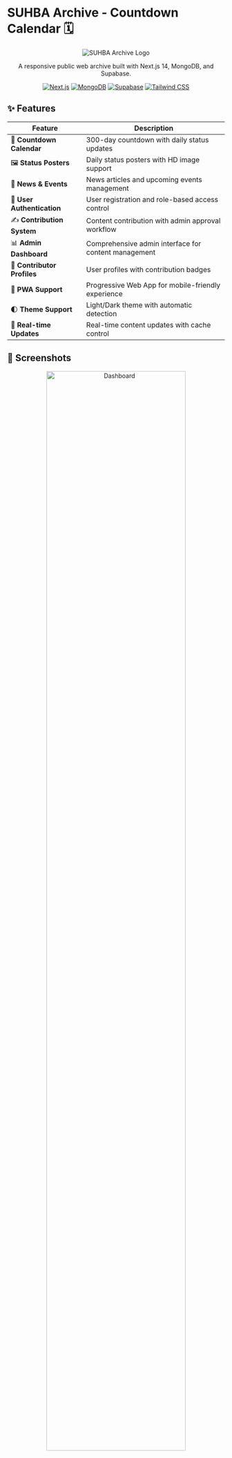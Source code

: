# SUHBA Archive - Countdown Calendar 🗓️
<div align="center">

![SUHBA Archive Logo](/placeholder.svg?height=150&width=150&query=SUHBA%20Logo)

A responsive public web archive built with Next.js 14, MongoDB, and Supabase.

[![Next.js](https://img.shields.io/badge/Next.js-14-black?style=for-the-badge&logo=next.js)](https://nextjs.org/)
[![MongoDB](https://img.shields.io/badge/MongoDB-4.4-green?style=for-the-badge&logo=mongodb)](https://www.mongodb.com/)
[![Supabase](https://img.shields.io/badge/Supabase-Storage-blue?style=for-the-badge&logo=supabase)](https://supabase.com/)
[![Tailwind CSS](https://img.shields.io/badge/Tailwind-CSS-38B2AC?style=for-the-badge&logo=tailwind-css)](https://tailwindcss.com/)
</div>

## ✨ Features
<div align="center">

| Feature | Description |
|---------|-------------|
| 📅 **Countdown Calendar** | 300-day countdown with daily status updates |
| 🖼️ **Status Posters** | Daily status posters with HD image support |
| 📰 **News & Events** | News articles and upcoming events management |
| 👥 **User Authentication** | User registration and role-based access control |
| ✍️ **Contribution System** | Content contribution with admin approval workflow |
| 📊 **Admin Dashboard** | Comprehensive admin interface for content management |
| 👤 **Contributor Profiles** | User profiles with contribution badges |
| 📱 **PWA Support** | Progressive Web App for mobile-friendly experience |
| 🌓 **Theme Support** | Light/Dark theme with automatic detection |
| 🔄 **Real-time Updates** | Real-time content updates with cache control |
</div>

## 📸 Screenshots
<div align="center">
  <img src="/placeholder.svg?height=300&width=600&query=SUHBA%20Dashboard" alt="Dashboard" width="80%"/>
  <p><em>Admin Dashboard</em></p>
  
  <br/>
  
  <div style="display: flex; justify-content: space-between;">
    <div style="flex: 1; padding: 5px;">
      <img src="/placeholder.svg?height=200&width=300&query=SUHBA%20Calendar" alt="Calendar" width="100%"/>
      <p><em>Countdown Calendar</em></p>
    </div>
    <div style="flex: 1; padding: 5px;">
      <img src="/placeholder.svg?height=200&width=300&query=SUHBA%20Events" alt="Events" width="100%"/>
      <p><em>Events Page</em></p>
    </div>
  </div>
</div>

## 🛠️ Tech Stack
<div align="center">

| Category | Technologies |
|----------|--------------|
| **Frontend** | Next.js 14 (App Router), React, Tailwind CSS, shadcn/ui |
| **Backend** | Next.js API Routes, Server Actions |
| **Database** | MongoDB (primary database) |
| **Storage** | Supabase Storage (for images and media files) |
| **Authentication** | NextAuth.js |
| **Styling** | Tailwind CSS with shadcn/ui components |
| **Deployment** | Vercel |
</div>

## 🚀 Getting Started
### Prerequisites
- Node.js 18+ and npm/yarn
- MongoDB database
- Supabase project with storage buckets

### Environment Variables
Create a `.env.local` file in the root directory with the following variables:
```
# MongoDB
MONGODB_URI=your_mongodb_connection_string
# Supabase
NEXT_PUBLIC_SUPABASE_URL=your_supabase_url
NEXT_PUBLIC_SUPABASE_ANON_KEY=your_supabase_anon_key
SUPABASE_SERVICE_ROLE_KEY=your_supabase_service_role_key
# NextAuth
NEXTAUTH_URL=http://localhost:3000
NEXTAUTH_SECRET=your_nextauth_secret
# Admin Setup
ADMIN_SECRET_KEY=your_admin_secret_key
# Revalidation
REVALIDATE_SECRET=your_revalidation_secret
```

### Installation

1. **Clone the repository**

```shellscript
git clone https://github.com/yourusername/suhba-archive.git
cd suhba-archive
```

2. **Install dependencies**

```shellscript
npm install
# or
yarn install
```

3. **Run the development server**

```shellscript
npm run dev
# or
yarn dev
```

4. **Open [http://localhost:3000](http://localhost:3000) in your browser**

## 📂 Project Structure

```plaintext
suhba-archive/
├── app/                    # Next.js App Router
│   ├── admin/              # Admin dashboard pages
│   ├── api/                # API routes
│   ├── calendar/           # Calendar page
│   ├── contribute/         # Contribution page
│   ├── events/             # Events pages
│   ├── login/              # Login page
│   ├── news/               # News pages
│   ├── profile/            # User profile page
│   ├── register/           # Registration page
│   ├── setup/              # Initial setup page
│   ├── status/             # Status pages
│   ├── globals.css         # Global styles
│   ├── layout.tsx          # Root layout
│   └── page.tsx            # Homepage
├── components/             # React components
│   ├── admin-*.tsx         # Admin components
│   ├── ui/                 # UI components (shadcn)
│   └── *.tsx               # Other components
├── lib/                    # Utility functions
│   ├── db/                 # Database functions
│   ├── auth.ts             # Authentication utilities
│   ├── date-utils.ts       # Date utilities
│   ├── mongodb.ts          # MongoDB connection
│   ├── supabase.ts         # Supabase client
│   ├── supabase-admin.ts   # Supabase admin client
│   └── utils.ts            # General utilities
├── public/                 # Static files
├── .env.local              # Environment variables
├── next.config.js          # Next.js configuration
├── package.json            # Dependencies
├── tailwind.config.js      # Tailwind CSS configuration
└── tsconfig.json           # TypeScript configuration
```

## 🔐 Authentication Setup

### Create Initial Admin

1. Visit `/setup` to create the first admin user
2. Use the secret key (set in environment variables as `ADMIN_SECRET_KEY`)
3. After successful setup, you'll be redirected to the login page

### User Registration Flow

1. Users register at `/register`
2. Admin approves users in the admin panel at `/admin/users`
3. Approved users can contribute content at `/contribute`

## 🧰 Admin Dashboard

The admin dashboard is accessible at `/admin` and includes the following sections:

| Section | Description |
|-----|-----|
| **Dashboard** | Overview of site statistics and recent activities |
| **Manage Posts** | Upload and manage daily status posts |
| **Manage News** | Create and edit news articles |
| **Manage Events** | Create and manage upcoming events |
| **Upload Status** | Upload new status posters |
| **Contributions** | Review and approve user contributions |
| **Users** | Manage user accounts |
| **Settings** | Configure system settings |
| **Date Debug** | Tools for testing date-based features |

### Admin Features

- **Content Management**: Create, edit, and delete content
- **User Management**: Approve, edit, and delete user accounts
- **Backup & Restore**: Export and import data
- **System Status**: Monitor system health and performance
- **Debug Tools**: Troubleshoot issues with the application

## 📦 Storage Buckets

The application uses the following Supabase storage buckets:

| Bucket | Purpose |
|-----|-----|
| `posters-hd` | High-resolution status posters |
| `posters-web` | Web-optimized status posters |
| `audio` | Audio files |
| `avatars` | User profile avatars |
| `news` | News article images |
| `events` | Event images |

## 💾 Database Collections

The application uses the following MongoDB collections:

| Collection | Purpose |
|-----|-----|
| `statusPosts` | Daily status posts |
| `users` | User accounts and profiles |
| `contributions` | User-submitted content |
| `news` | News articles |
| `events` | Upcoming events |

## 🔌 API Endpoints

### Public API Endpoints

| Endpoint | Method | Description |
|-----|-----|-----|
| `/api/status` | GET | Get all status posts |
| `/api/status/[day]` | GET | Get status post for a specific day |
| `/api/news` | GET | Get all news articles |
| `/api/news/[id]` | GET | Get a specific news article |
| `/api/events` | GET | Get all events |
| `/api/events/[id]` | GET | Get a specific event |
| `/api/users` | GET | Get all users (public profiles) |

### Admin API Endpoints

| Endpoint | Method | Description |
|-----|-----|-----|
| `/api/status` | POST | Create a new status post |
| `/api/status/[day]` | PUT | Update a status post |
| `/api/status/[day]` | DELETE | Delete a status post |
| `/api/news` | POST | Create a new news article |
| `/api/news/[id]` | PUT | Update a news article |
| `/api/news/[id]` | DELETE | Delete a news article |
| `/api/events` | POST | Create a new event |
| `/api/events/[id]` | PUT | Update an event |
| `/api/events/[id]` | DELETE | Delete an event |
| `/api/users/[id]/approve` | PUT | Approve a user |
| `/api/users/[id]` | DELETE | Delete a user |

### Debug API Endpoints

| Endpoint | Method | Description |
|-----|-----|-----|
| `/api/debug-db` | GET | Check database connection |
| `/api/debug-supabase` | GET | Check Supabase connection |
| `/api/debug-storage` | GET | Check Supabase storage |
| `/api/debug-events` | GET | Check events collection |
| `/api/debug-dates` | GET | Check date utilities |
| `/api/force-refresh` | GET | Force revalidate all pages |

## ⚠️ Troubleshooting

### Common Issues

<details><summary><b>Image Upload Issues</b></summary>

- Check Supabase storage permissions
- Verify service role key has proper permissions
- Use the `/api/debug-storage` endpoint to diagnose issues
- Ensure the correct bucket names are being used
- Check file size limits (default is 2MB)

</details>

<details><summary><b>Caching Issues</b></summary>

- Use the `/api/force-refresh` endpoint to revalidate all pages
- Add cache-busting parameters to API requests
- Check cache control headers in API responses
- Clear browser cache and cookies
- Verify that `revalidate` is set correctly in page components

</details>

<details><summary><b>Database Connection Issues</b></summary>

- Verify MongoDB connection string
- Check network connectivity
- Use the `/api/debug-db` endpoint to diagnose issues
- Ensure IP allowlist includes your server IP
- Check MongoDB Atlas dashboard for connection issues

</details>

<details><summary><b>Authentication Issues</b></summary>

- Verify NextAuth secret
- Check NextAuth URL
- Ensure cookies are enabled in the browser
- Check for CORS issues
- Verify that the user exists and is approved

</details>

## 🚢 Deployment

### Vercel Deployment

1. Push your code to a GitHub repository
2. Import the repository in Vercel
3. Configure environment variables
4. Deploy the application

### Environment Variables for Production

For production deployment, set the following environment variables:

```plaintext
MONGODB_URI=your_production_mongodb_uri
NEXT_PUBLIC_SUPABASE_URL=your_production_supabase_url
NEXT_PUBLIC_SUPABASE_ANON_KEY=your_production_supabase_anon_key
SUPABASE_SERVICE_ROLE_KEY=your_production_supabase_service_role_key
NEXTAUTH_URL=https://your-production-domain.com
NEXTAUTH_SECRET=your_production_nextauth_secret
ADMIN_SECRET_KEY=your_production_admin_secret_key
REVALIDATE_SECRET=your_production_revalidate_secret
```

## 🤝 Contributing

1. Fork the repository
2. Create a feature branch
3. Make your changes
4. Submit a pull request

Please follow the [code of conduct](CODE_OF_CONDUCT.md) and [contribution guidelines](CONTRIBUTING.md).

## 📄 License

This project is licensed under the MIT License - see the [LICENSE](LICENSE) file for details.

## 🙏 Acknowledgements

- [Next.js](https://nextjs.org/) - The React Framework
- [MongoDB](https://www.mongodb.com/) - Database
- [Supabase](https://supabase.com/) - Storage
- [Tailwind CSS](https://tailwindcss.com/) - CSS Framework
- [shadcn/ui](https://ui.shadcn.com/) - UI Components
- [NextAuth.js](https://next-auth.js.org/) - Authentication
- [Vercel](https://vercel.com/) - Deployment Platform

---

<div>
<p>Built with ❤️ by the SUHBA team</p>
<p>© 2023 SUHBA Archive. All rights reserved.</p>
</div>